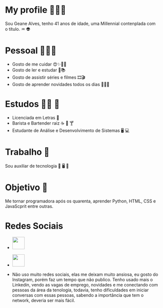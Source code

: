 
# My profile 🩻📜📎

Sou Geane Alves, tenho 41 anos de idade, uma Millennial contenplada com o título. ♒ 👽


# Pessoal 👩🏻‍🦰 
- Gosto de me cuidar 😍✨💅🏻
- Gosto de ler e estudar 📘📚
- Gosto de assistir séries e filmes 🎞️🎬
- Gosto de aprender novidades todos os dias 👩🏻‍💻 


# Estudos  📖📝 🧮
- Licenciada em Letras 📖
- Barista e Bartender raiz  ☕ 🍹 🍸
- Estudante de Análise e Desenvolvimento de Sistemas 🖥️ 💻


# Trabalho 🪪
Sou auxiliar de tecnologia 🪪 🖥️ 🛜


# Objetivo 🤖
Me tornar programadora após os quarenta, aprender Python, HTML, CSS e JavaScprit entre outras.


# Redes Sociais
- <a href="https://www.instagram.com/geane_indigo?igsh=MXdlNDc3YnBjazFldg==" target="_blank">
  <img src="https://upload.wikimedia.org/wikipedia/commons/a/a5/Instagram_icon.png" width="40"/>
</a>


- <a href="https://www.linkedin.com/in/geane-alves-5740a2b6/" target="_blank">
  <img src="https://cdn.jsdelivr.net/gh/devicons/devicon/icons/linkedin/linkedin-original.svg" width="40"/>
</a>

- Não uso muito redes sociais, elas me deixam muito ansiosa, eu gosto do Instagram, porém faz um tempo que não publico. Tenho usado mais o Linkedin, vendo as vagas de emprego, novidades e me conectando com pessoas da área da tenologia, todavia, tenho dificuldades em iniciar conversas com essas pessoas, sabendo a importância que tem o network, deveria ser mais fácil. 

